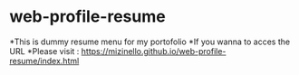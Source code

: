# web-profile-resume

*This is dummy resume menu for my portofolio
*If you wanna to acces the URL
*Please visit : https://mizinello.github.io/web-profile-resume/index.html
